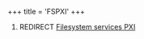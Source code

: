 +++
title = 'FSPXI'
+++

1.  REDIRECT [Filesystem services
    PXI](Filesystem_services_PXI "wikilink")